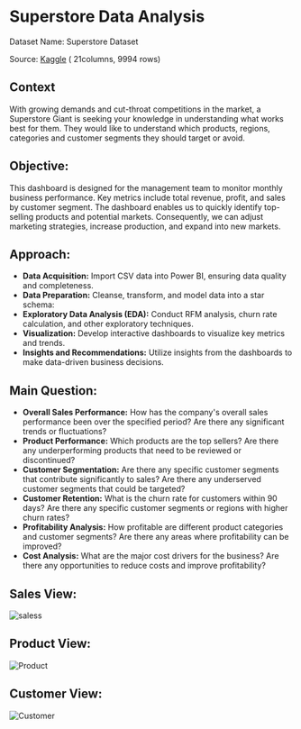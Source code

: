 # Superstore Data Analysis

Dataset Name: Superstore Dataset

Source: [Kaggle](https://www.kaggle.com/datasets/ishanshrivastava28/superstore-sales) ( 21columns, 9994 rows)

## Context

With growing demands and cut-throat competitions in the market, a Superstore Giant is seeking your knowledge in understanding what works best for them. They would like to understand which products, regions, categories and customer segments they should target or avoid.

## Objective:

This dashboard is designed for the management team to monitor monthly business performance. Key metrics include total revenue, profit, and sales by customer segment. The dashboard enables us to quickly identify top-selling products and potential markets. Consequently, we can adjust marketing strategies, increase production, and expand into new markets.

## Approach:

- **Data Acquisition:** Import CSV data into Power BI, ensuring data quality and completeness.
- **Data Preparation:** Cleanse, transform, and model data into a star schema:
- **Exploratory Data Analysis (EDA):** Conduct RFM analysis, churn rate calculation, and other exploratory techniques.
- **Visualization:** Develop interactive dashboards to visualize key metrics and trends.
- **Insights and Recommendations:** Utilize insights from the dashboards to make data-driven business decisions.

## Main Question:

- **Overall Sales Performance:** How has the company's overall sales performance been over the specified period? Are there any significant trends or fluctuations?
- **Product Performance:** Which products are the top sellers? Are there any underperforming products that need to be reviewed or discontinued?
- **Customer Segmentation:** Are there any specific customer segments that contribute significantly to sales? Are there any underserved customer segments that could be targeted?
- **Customer Retention:** What is the churn rate for customers within 90 days? Are there any specific customer segments or regions with higher churn rates?
- **Profitability Analysis:** How profitable are different product categories and customer segments? Are there any areas where profitability can be improved?
- **Cost Analysis:** What are the major cost drivers for the business? Are there any opportunities to reduce costs and improve profitability?

## Sales View:
![saless](https://github.com/user-attachments/assets/ee98add9-6627-4a51-b8cf-2b2e82ac33ed)
## Product View:
![Product](https://github.com/user-attachments/assets/5717f7b5-2203-407c-8bc2-83dc1ae94770)
## Customer View:
![Customer](https://github.com/user-attachments/assets/0a01b7d8-febb-4378-ab6d-581ae0ace35b)
